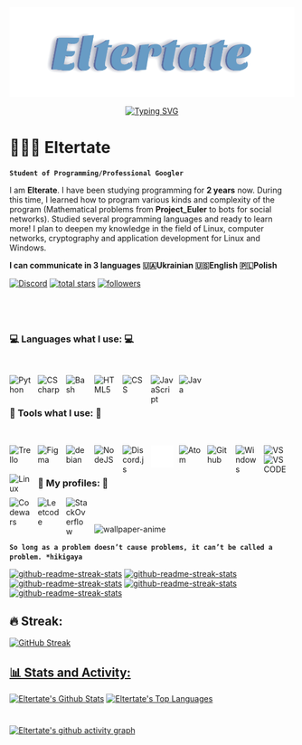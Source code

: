 <p align="center">
  <a href="https://github.com/Eltertate">
    <img src="https://github.com/Eltertate/Eltertate/blob/main/Eltertate.svg" alt="Eltertate" /></a>
</p>
<p align="center">
    <a href="https://github.com/Eltertate">
      <img src="https://readme-typing-svg.demolab.com?font=Titillium+Web+&pause=1000&center=true&width=435&lines=Always+learning+something+new+for+me;My+best+skill+it+a+googling;I+think+I+should+change+this+text;I'm+not+a+magician+I'm+just+learning" alt="Typing SVG" />
  </a>
</p>


# 🧑🏻‍💻 Eltertate

**`Student of Programming/Professional Googler`**

I am **Elterate**. I have been studying programming for **2 years** now. During this time, I learned how to program various kinds and complexity of the program (Mathematical problems from **Project_Euler** to bots for social networks). Studied several programming languages and ready to learn more! I plan to deepen my knowledge in the field of Linux, computer networks, cryptography and application development for Linux and Windows.

**I can communicate in 3 languages 🇺🇦Ukrainian 🇺🇸English 🇵🇱Polish**

  
[![Discord](https://img.shields.io/badge/FoxLin%234105-Discord?logo=Discord&color=9491F7&logoColor=323232&style=for-the-badge)](https://dsc.bio/FoxLin/)
  <a href="https://github.com/Eltertate?tab=repositories&sort=stargazers">
    <img alt="total stars" title="Total stars on GitHub" src="https://custom-icon-badges.demolab.com/github/stars/Eltertate?color=55960c&style=for-the-badge&labelColor=488207&logo=star"/></a>
   <a href="https://github.com/Eltertate?tab=followers">
    <img alt="followers" title="Follow me on Github" src="https://custom-icon-badges.demolab.com/github/followers/Eltertate?color=236ad3&labelColor=1155ba&style=for-the-badge&logo=person-add&label=Follow&logoColor=white"/></a>
#
<br />

### 💻 Languages what I use: 💻 ###
<br />
<p>
<img align="left" alt="Python" width="40px" style="padding-right:10px;" img src="https://cdn.jsdelivr.net/gh/devicons/devicon/icons/python/python-original.svg" />
<img align="left" alt="CScharp" width="40px" style="padding-right:10px;" img src="https://cdn.jsdelivr.net/gh/devicons/devicon/icons/csharp/csharp-line.svg" />
<img align="left" alt="Bash" width="40px" style="padding-right:10px;" img src="https://upload.wikimedia.org/wikipedia/commons/4/4b/Bash_Logo_Colored.svg" />
<img align="left" alt="HTML5" width="40px" style="padding-right:10px;" img src="https://cdn.jsdelivr.net/gh/devicons/devicon/icons/html5/html5-original.svg" />
<img align="left" alt="CSS" width="40px" style="padding-right:10px;" img src="https://cdn.jsdelivr.net/gh/devicons/devicon/icons/css3/css3-original.svg" />
<img align="left" alt="JavaScript" width="40px" style="padding-right:10px;" img src="https://cdn.jsdelivr.net/gh/devicons/devicon/icons/javascript/javascript-original.svg" />
<img align="left" alt="Java" width="40px" style="padding-right:10px;" img src="https://cdn.jsdelivr.net/gh/devicons/devicon/icons/java/java-original.svg" />
</p>
<br />
<br />

### 🧰 Tools what I use: 🧰 ###

<br />
<p>
 <img align="left" alt="Trello" width="40px" style="padding-right:10px;" img src="https://cdn.jsdelivr.net/gh/devicons/devicon/icons/trello/trello-plain.svg" />
<img align="left" alt="Figma" width="40px" style="padding-right:10px;" img src="https://cdn.jsdelivr.net/gh/devicons/devicon/icons/figma/figma-original.svg" />
<img align="left" alt="debian" width="40px" style="padding-right:10px;" img src="https://cdn.jsdelivr.net/gh/devicons/devicon/icons/debian/debian-original.svg" />
<img align="left" alt="NodeJS" width="40px" style="padding-right:10px;" img src="https://cdn.jsdelivr.net/gh/devicons/devicon/icons/nodejs/nodejs-plain.svg" />
<img align="left" alt="Discord.js" width="40px" style="padding-right:10px;" img src="https://camo.githubusercontent.com/36dddbf2f91241b3bf4b31af97c6fde92f911ba621c5dae84cd3f6cdff6f4d0c/68747470733a2f2f6b6f79612e67672f6173736574732f696d672f646973636f72646a732d6c6f676f2e706e67" />
<img align="left" alt="OpemaiAPI" width="40px" style="padding-right:10px;" img src="https://github.com/Eltertate/Eltertate/blob/main/image.png?raw=true" />
<img align="left" alt="Atom" width="40px" style="padding-right:10px;" img src="https://seeklogo.com/images/A/atom-logo-19BD90FF87-seeklogo.com.png" />
<img align="left" alt="Github" width="40px" style="padding-right:10px;" img src="https://cdn.jsdelivr.net/gh/devicons/devicon/icons/github/github-original.svg" />
<img align="left" alt="Windows" width="40px" style="padding-right:10px;" img src="https://cdn.jsdelivr.net/gh/devicons/devicon/icons/windows8/windows8-original.svg" />
<img align="left" alt="VS" width="40px" style="padding-right:10px;" img src="https://cdn.jsdelivr.net/gh/devicons/devicon/icons/visualstudio/visualstudio-plain.svg" />
<img align="left" alt="VSCODE" width="40px" style="padding-right:10px;" img src="https://cdn.jsdelivr.net/gh/devicons/devicon/icons/vscode/vscode-original.svg" />
<img align="left" alt="Linux" width="40px" style="padding-right:10px;" img src="https://cdn.jsdelivr.net/gh/devicons/devicon/icons/linux/linux-original.svg" />
</p>

<br />
<br />

### 🪪 My profiles: 🪪 ###
<a href="https://www.codewars.com/users/Eltertate_F">
  <img align="left" alt="Codewars" width="40px" style="padding-right:10px;" img src="https://camo.githubusercontent.com/5334ac63cec7844521712c1f88727711dc1dc6a8b2a6ea85612408869f8dfef9/687474703a2f2f7777772e736f66746c61622e6e7475612e67722f7e6e69636b69652f696d616765732f6c6f676f2f636f6465776172732e706e67" />
</a>

<a href="https://leetcode.com/Eltertate/">
  <img align="left" alt="Leetcode" width="40px" style="padding-right:10px;" img src="https://user-images.githubusercontent.com/36547915/97088991-45da5d00-1652-11eb-900f-80d106540f4f.png" />
</a>

<a href="https://stackoverflow.com/users/21020481/noname">
  <img align="left" alt="StackOverflow" width="40px" style="padding-right:10px;" img src="https://www.vectorlogo.zone/logos/stackoverflow/stackoverflow-tile.svg" />
</a>
<br />

##

![wallpaper-anime](https://user-images.githubusercontent.com/116920374/211173283-0468186e-2d9a-4ff5-96d2-e60a2f40ddc0.gif)

**`So long as a problem doesn’t cause problems, it can’t be called a problem. *hikigaya`**

 <p align="left">
     <a href="https://github.com/Eltertate/github-readme-streak-stats"><img width="260" src="https://denvercoder1-github-readme-stats.vercel.app/api/pin/?username=Eltertate&repo=Eltertate&theme=github_dark&icon_color=F8D866&show_icons=true" alt="github-readme-streak-stats"></a>
     <a href="https://github.com/Eltertate/github-readme-streak-stats"><img width="260" src="https://denvercoder1-github-readme-stats.vercel.app/api/pin/?username=Eltertate&repo=Discord-bot&theme=github_dark&icon_color=F8D866&show_icons=true" alt="github-readme-streak-stats"></a>
     <a href="https://github.com/Eltertate/github-readme-streak-stats"><img width="260" src="https://denvercoder1-github-readme-stats.vercel.app/api/pin/?username=Eltertate&repo=Study-JavaScript&theme=github_dark&icon_color=F8D866&show_icons=true" alt="github-readme-streak-stats"></a>
     <a href="https://github.com/Eltertate/github-readme-streak-stats"><img width="260" src="https://denvercoder1-github-readme-stats.vercel.app/api/pin/?username=Eltertate&repo=Grzybica_Linux&theme=github_dark&icon_color=F8D866&show_icons=true" alt="github-readme-streak-stats"></a>
     <a href="https://github.com/Eltertate/github-readme-streak-stats"><img width="260" src="https://denvercoder1-github-readme-stats.vercel.app/api/pin/?username=Eltertate&repo=Project_Euler&theme=github_dark&icon_color=F8D866&show_icons=true" alt="github-readme-streak-stats"></a>
</p>

<h2>🔥 Streak: </h2>

[![GitHub Streak](https://streak-stats.demolab.com?user=Eltertate&theme=github-dark-blue)](https://git.io/streak-stats) <a href="https://github.com/Eltertate/github-readme-stats">

<h2>📊 Stats and Activity:</h2>
  
<a href="https://github.com/Eltertate/github-readme-stats"><img alt="Eltertate's Github Stats" src="https://denvercoder1-github-readme-stats.vercel.app/api/?username=Eltertate&show_icons=true&include_all_commits=true&count_private=true&theme=github_dark" width="450px" height="192px"/></a>
  <a href="https://github.com/Eltertate/github-readme-stats"><img alt="Eltertate's Top Languages" src="https://denvercoder1-github-readme-stats.vercel.app/api/top-langs/?username=Eltertate&langs_count=8&layout=compact&theme=github_dark" width="375px" height="192px"/></a>
  
#
 
[![Eltertate's github activity graph](https://github-readme-activity-graph.cyclic.app/graph?username=Eltertate&theme=react-dark)](https://github.com/Eltertate/github-readme-activity-graph)
 
 
 
 
 
 
 
 
 
 
